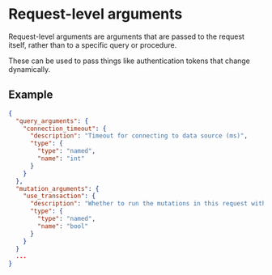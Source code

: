 # Request-level arguments

Request-level arguments are arguments that are passed to the request itself, rather than to a specific query or procedure.

These can be used to pass things like authentication tokens that change dynamically.

## Example

```json
{
  "query_arguments": {
    "connection_timeout": {
      "description": "Timeout for connecting to data source (ms)",
      "type": {
        "type": "named",
        "name": "int"
      }
    }
  },
  "mutation_arguments": {
    "use_transaction": {
      "description": "Whether to run the mutations in this request within a single transaction",
      "type": {
        "type": "named",
        "name": "bool"
      }
    }
  }
  ...
}
```

